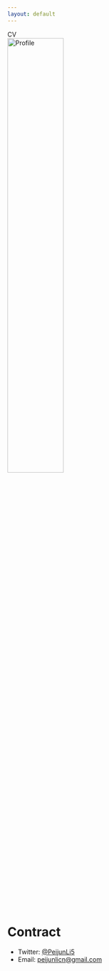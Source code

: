 ```yaml
---
layout: default
---
```

CV  
<img src="./assets/images/researchgate.jpg" alt="Profile" style="width: 50%; height: auto;">

# Contract
* Twitter: <a href="https://twitter.com/PeijunLi5" target="_blank">@PeijunLi5</a>
* Email: <a href="mailto:peijunlicn@gmail.com">peijunlicn@gmail.com</a>
